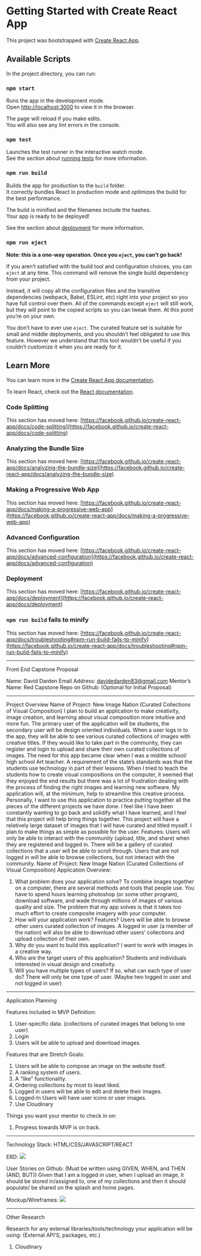 # Getting Started with Create React App

This project was bootstrapped with [Create React App](https://github.com/facebook/create-react-app).

## Available Scripts

In the project directory, you can run:

### `npm start`

Runs the app in the development mode.\
Open [http://localhost:3000](http://localhost:3000) to view it in the browser.

The page will reload if you make edits.\
You will also see any lint errors in the console.

### `npm test`

Launches the test runner in the interactive watch mode.\
See the section about [running tests](https://facebook.github.io/create-react-app/docs/running-tests) for more information.

### `npm run build`

Builds the app for production to the `build` folder.\
It correctly bundles React in production mode and optimizes the build for the best performance.

The build is minified and the filenames include the hashes.\
Your app is ready to be deployed!

See the section about [deployment](https://facebook.github.io/create-react-app/docs/deployment) for more information.

### `npm run eject`

**Note: this is a one-way operation. Once you `eject`, you can’t go back!**

If you aren’t satisfied with the build tool and configuration choices, you can `eject` at any time. This command will remove the single build dependency from your project.

Instead, it will copy all the configuration files and the transitive dependencies (webpack, Babel, ESLint, etc) right into your project so you have full control over them. All of the commands except `eject` will still work, but they will point to the copied scripts so you can tweak them. At this point you’re on your own.

You don’t have to ever use `eject`. The curated feature set is suitable for small and middle deployments, and you shouldn’t feel obligated to use this feature. However we understand that this tool wouldn’t be useful if you couldn’t customize it when you are ready for it.

## Learn More

You can learn more in the [Create React App documentation](https://facebook.github.io/create-react-app/docs/getting-started).

To learn React, check out the [React documentation](https://reactjs.org/).

### Code Splitting

This section has moved here: [https://facebook.github.io/create-react-app/docs/code-splitting](https://facebook.github.io/create-react-app/docs/code-splitting)

### Analyzing the Bundle Size

This section has moved here: [https://facebook.github.io/create-react-app/docs/analyzing-the-bundle-size](https://facebook.github.io/create-react-app/docs/analyzing-the-bundle-size)

### Making a Progressive Web App

This section has moved here: [https://facebook.github.io/create-react-app/docs/making-a-progressive-web-app](https://facebook.github.io/create-react-app/docs/making-a-progressive-web-app)

### Advanced Configuration

This section has moved here: [https://facebook.github.io/create-react-app/docs/advanced-configuration](https://facebook.github.io/create-react-app/docs/advanced-configuration)

### Deployment

This section has moved here: [https://facebook.github.io/create-react-app/docs/deployment](https://facebook.github.io/create-react-app/docs/deployment)

### `npm run build` fails to minify

This section has moved here: [https://facebook.github.io/create-react-app/docs/troubleshooting#npm-run-build-fails-to-minify](https://facebook.github.io/create-react-app/docs/troubleshooting#npm-run-build-fails-to-minify)

--------------------------------------------------------------------------------------------------------------------------------------

Front End Capstone Proposal

Name:  David Darden
Email Address: davidedarden83@gmail.com
Mentor’s Name: Red
Capstone Repo on Github: 
(Optional for Initial Proposal)
________________________________________
Project Overview
Name of Project: New Image Nation (Curated Collections of Visual Composition)
I plan to build an application to make creativity, image creation, and learning about visual composition more intuitive and more fun. The primary user of the application will be students, the secondary user will be design oriented individuals. When a user logs in to the app, they will be able to see various curated collections of images with creative titles. If they would like to take part in the community, they can register and login to upload and share their own curated collections of images.
The need for this app became clear when I was a middle school/ high school Art teacher. A requirement of the state’s standards was that the students use technology in part of their lessons. When I tried to teach the students how to create visual compositions on the computer, it seemed that they enjoyed the end results but there was a lot of frustration dealing with the process of finding the right images and learning new software. My application will, at the minimum, help to streamline this creative process.
Personally, I want to use this application to practice putting together all the pieces of the different projects we have done. I feel like I have been constantly wanting to go back and solidify what I have learned, and I feel that this project will help bring things together. This project will have a relatively large dataset of images that I will have curated and titled myself. I plan to make things as simple as possible for the user.
Features:
Users will only be able to interact with the community (upload, title, and share) when they are registered and logged in.
There will be a gallery of curated collections that a user will be able to scroll through.
Users that are not logged in will be able to browse collections, but not interact with the community.
Name of Project: New Image Nation (Curated Collections of Visual Composition)
Application Overview:
1.	What problem does your application solve? To combine images together on a computer, there are several methods and tools that people use. You have to spend hours learning photoshop (or some other program), download software, and wade through millions of images of various quality and size. The problem that my app solves is that it takes too much effort to create composite imagery with your computer.
2.	How will your application work? Features? Users will be able to browse other users curated collection of images. A logged in user (a member of the nation) will also be able to download other users’ collections and upload collection of their own.
3.	Why do you want to build this application? I want to work with images in a creative way.
4.	Who are the target users of this application? Students and individuals interested in visual design and creativity.
5.	Will you have multiple types of users? If so, what can each type of user do? There will only be one type of user. (Maybe two logged in user and not logged in user)

________________________________________

Application Planning 

Features included in MVP Definition: 
1.	User-specific data. (collections of curated images that belong to one user)
2.	Login
3.	Users will be able to upload and download images.

Features that are Stretch Goals:
1.	Users will be able to compose an image on the website itself.
2.	A ranking system of users.
3.	A “like” functionality.
4.	Ordering collections by most to least liked.
5.	Logged in users will be able to edit and delete their images.
6.	Logged-In Users will have user icons or user images.
7.	Use Cloudinary


Things you want your mentor to check in on:
1.	Progress towards MVP is on track.

________________________________________

Technology Stack: 
HTML/CSS/JAVASCRIPT/REACT

ERD: 
 <img src="NIN-ERD-updated-2.JPG">

User Stories on Github: 
(Must be written using GIVEN, WHEN, and THEN (AND, BUT))
Given that I am a logged in user, when I upload an image, it should be stored in/assigned to, one of my collections and then it should populate/ be shared on the splash and home pages. 






Mockup/Wireframes: 
 <img src="NIN-wireframe-updated-1.JPG">
________________________________________

Other Research

Research for any external libraries/tools/technology your application will be using: (External API’S, packages, etc.)
1.	Cloudinary
